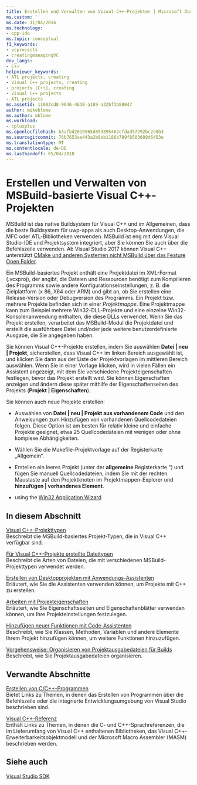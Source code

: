 ```yaml
---
title: Erstellen und Verwalten von Visual C++-Projekten | Microsoft Docs
ms.custom: ''
ms.date: 11/04/2016
ms.technology:
- cpp-ide
ms.topic: conceptual
f1_keywords:
- vcprojects
- creatingmanagingVC
dev_langs:
- C++
helpviewer_keywords:
- ATL projects, creating
- Visual C++ projects, creating
- projects [C++], creating
- Visual C++ projects
- ATL projects
ms.assetid: 11003cd8-9046-4630-a189-a32bf3b88047
author: mikeblome
ms.author: mblome
ms.workload:
- cplusplus
ms.openlocfilehash: b3afbd2019965d859895462cfdad57292bc2e0b3
ms.sourcegitcommit: 76b7653ae443a2b8eb1186b789f8503609d6453e
ms.translationtype: MT
ms.contentlocale: de-DE
ms.lasthandoff: 05/04/2018
---
```

# <a name="creating-and-managing-msbuild-based-visual-c-projects"></a>Erstellen und Verwalten von MSBuild-basierte Visual C++-Projekten
MSBuild ist das native Buildsystem für Visual C++ und im Allgemeinen, dass die beste Buildsystem für uwp-apps als auch Desktop-Anwendungen, die MFC oder ATL-Bibliotheken verwenden. MSBuild ist eng mit dem Visual Studio-IDE und Projektsystem integriert, aber Sie können Sie auch über die Befehlszeile verwenden. Ab Visual Studio 2017 können Visual C++ unterstützt [CMake und anderen Systemen nicht MSBuild über das Feature Open Folder](non-msbuild-projects.md).

Ein MSBuild-basiertes Projekt enthält eine Projektdatei im XML-Format (.vcxproj), der angibt, die Dateien und Ressourcen benötigt zum Kompilieren des Programms sowie andere Konfigurationseinstellungen, z. B. die Zielplattform (x 86, X64 oder ARM) und gibt an, ob Sie erstellen eine Release-Version oder Debugversion des Programms. Ein Projekt bzw. mehrere Projekte befinden sich in einer *Projektmappe*. Eine Projektmappe kann zum Beispiel mehrere Win32-DLL-Projekte und eine einzelne Win32-Konsolenanwendung enthalten, die diese DLLs verwendet. Wenn Sie das Projekt erstellen, verarbeitet das MSBuild-Modul die Projektdatei und erstellt die ausführbare Datei und/oder jede weitere benutzerdefinierte Ausgabe, die Sie angegeben haben.

Sie können Visual C++-Projekte erstellen, indem Sie auswählen **Datei &#124; neu &#124; Projekt**, sicherstellen, dass Visual C++ im linken Bereich ausgewählt ist, und klicken Sie dann aus der Liste der Projektvorlagen im mittleren Bereich auswählen. Wenn Sie in einer Vorlage klicken, wird in vielen Fällen ein Assistent angezeigt, mit dem Sie verschiedene Projekteigenschaften festlegen, bevor das Projekt erstellt wird. Sie können Eigenschaften anzeigen und ändern diese später mithilfe der Eigenschaftenseiten des Projekts (**Projekt &#124; Eigenschaften**).  
  
 Sie können auch neue Projekte erstellen:  
  
-   Auswählen von **Datei &#124; neu &#124; Projekt aus vorhandenem Code** und den Anweisungen zum Hinzufügen von vorhandenen Quellcodedateien folgen. Diese Option ist am besten für relativ kleine und einfache Projekte geeignet, etwa 25 Quellcodedateien mit wenigen oder ohne komplexe Abhängigkeiten.  
  
-   Wählen Sie die Makefile-Projektvorlage auf der Registerkarte „Allgemein“.  
  
-   Erstellen ein leeres Projekt (unter der **allgemeine** Registerkarte ") und fügen Sie manuell Quellcodedateien, indem Sie mit der rechten Maustaste auf den Projektknoten im Projektmappen-Explorer und **hinzufügen &#124; vorhandenes Element**.  
  
-   using the [Win32 Application Wizard](../windows/win32-application-wizard.md)  
  
## <a name="in-this-section"></a>In diesem Abschnitt  
 [Visual C++-Projekttypen](../ide/visual-cpp-project-types.md)  
 Beschreibt die MSBuild-basiertes Projekt-Typen, die in Visual C++ verfügbar sind.  
  
 [Für Visual C++-Projekte erstellte Dateitypen](../ide/file-types-created-for-visual-cpp-projects.md)  
 Beschreibt die Arten von Dateien, die mit verschiedenen MSBuild-Projekttypen verwendet werden.  
  
 [Erstellen von Desktopprojekten mit Anwendungs-Assistenten](../ide/creating-desktop-projects-by-using-application-wizards.md)  
 Erläutert, wie Sie die Assistenten verwenden können, um Projekte mit C++ zu erstellen.  
  
 [Arbeiten mit Projekteigenschaften](../ide/working-with-project-properties.md)  
 Erläutert, wie Sie Eigenschaftsseiten und Eigenschaftenblätter verwenden können, um Ihre Projekteinstellungen festzulegen.  
  
 [Hinzufügen neuer Funktionen mit Code-Assistenten](../ide/adding-functionality-with-code-wizards-cpp.md)  
 Beschreibt, wie Sie Klassen, Methoden, Variablen und andere Elemente Ihrem Projekt hinzufügen können, um weitere Funktionen hinzuzufügen.  
  
 [Vorgehensweise: Organisieren von Projektausgabedateien für Builds](../ide/how-to-organize-project-output-files-for-builds.md)  
 Beschreibt, wie Sie Projektausgabedateien organisieren.  
  
## <a name="related-sections"></a>Verwandte Abschnitte  
 [Erstellen von C/C++-Programmen](../build/building-c-cpp-programs.md)  
 Bietet Links zu Themen, in denen das Erstellen von Programmen über die Befehlszeile oder die integrierte Entwicklungsumgebung von Visual Studio beschrieben sind.  
  
 [Visual C++-Referenz](http://msdn.microsoft.com/en-us/1ba03b5c-8229-4f63-b08c-6c12141d6ab1)  
 Enthält Links zu Themen, in denen die C- und C++-Sprachreferenzen, die im Lieferumfang von Visual C++ enthaltenen Bibliotheken, das Visual C++-Erweiterbarkeitsobjektmodell und der Microsoft Macro Assembler (MASM) beschrieben werden.  
  
## <a name="see-also"></a>Siehe auch  
 [Visual Studio SDK](http://msdn.microsoft.com/vstudio/extend)
